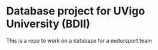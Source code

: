 # Database project for UVigo University (BDII)

This is a repo to work on a database for a motorsport team
